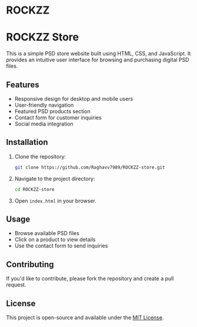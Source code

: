 # ROCKZZ
# ROCKZZ Store

This is a simple PSD store website built using HTML, CSS, and JavaScript. It provides an intuitive user interface for browsing and purchasing digital PSD files.

## Features

- Responsive design for desktop and mobile users
- User-friendly navigation
- Featured PSD products section
- Contact form for customer inquiries
- Social media integration

## Installation

1. Clone the repository:
   ```sh
   git clone https://github.com/Raghavv7989/ROCKZZ-store.git
   ```
2. Navigate to the project directory:
   ```sh
   cd ROCKZZ-store
   ```
3. Open `index.html` in your browser.

## Usage

- Browse available PSD files
- Click on a product to view details
- Use the contact form to send inquiries

## Contributing

If you'd like to contribute, please fork the repository and create a pull request.

## License

This project is open-source and available under the [MIT License](LICENSE).

